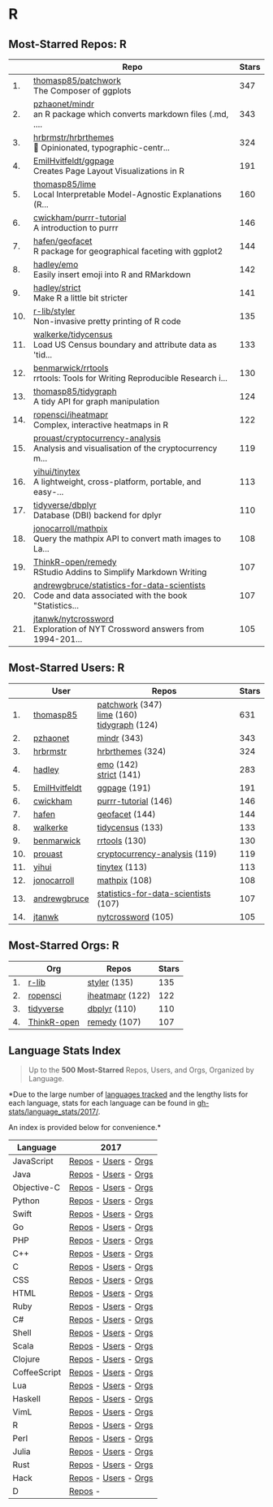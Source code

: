 # R

## Most-Starred Repos: R

| | Repo | Stars |
|---|---|---|
| 1. | [thomasp85/patchwork](https://github.com/thomasp85/patchwork) <br/>The Composer of ggplots | 347 |
| 2. | [pzhaonet/mindr](https://github.com/pzhaonet/mindr) <br/>an R package which converts markdown files (.md, .... | 343 |
| 3. | [hrbrmstr/hrbrthemes](https://github.com/hrbrmstr/hrbrthemes) <br/>:lock_with_ink_pen: Opinionated, typographic-centr... | 324 |
| 4. | [EmilHvitfeldt/ggpage](https://github.com/EmilHvitfeldt/ggpage) <br/>Creates Page Layout Visualizations in R | 191 |
| 5. | [thomasp85/lime](https://github.com/thomasp85/lime) <br/>Local Interpretable Model-Agnostic Explanations (R... | 160 |
| 6. | [cwickham/purrr-tutorial](https://github.com/cwickham/purrr-tutorial) <br/>A introduction to purrr | 146 |
| 7. | [hafen/geofacet](https://github.com/hafen/geofacet) <br/>R package for geographical faceting with ggplot2 | 144 |
| 8. | [hadley/emo](https://github.com/hadley/emo) <br/>Easily insert emoji into R and RMarkdown | 142 |
| 9. | [hadley/strict](https://github.com/hadley/strict) <br/>Make R a little bit stricter | 141 |
| 10. | [r-lib/styler](https://github.com/r-lib/styler) <br/>Non-invasive pretty printing of R code | 135 |
| 11. | [walkerke/tidycensus](https://github.com/walkerke/tidycensus) <br/>Load US Census boundary and attribute data as 'tid... | 133 |
| 12. | [benmarwick/rrtools](https://github.com/benmarwick/rrtools) <br/>rrtools: Tools for Writing Reproducible Research i... | 130 |
| 13. | [thomasp85/tidygraph](https://github.com/thomasp85/tidygraph) <br/>A tidy API for graph manipulation | 124 |
| 14. | [ropensci/iheatmapr](https://github.com/ropensci/iheatmapr) <br/>Complex, interactive heatmaps in R | 122 |
| 15. | [prouast/cryptocurrency-analysis](https://github.com/prouast/cryptocurrency-analysis) <br/>Analysis and visualisation of the cryptocurrency m... | 119 |
| 16. | [yihui/tinytex](https://github.com/yihui/tinytex) <br/>A lightweight, cross-platform, portable, and easy-... | 113 |
| 17. | [tidyverse/dbplyr](https://github.com/tidyverse/dbplyr) <br/>Database (DBI) backend for dplyr | 110 |
| 18. | [jonocarroll/mathpix](https://github.com/jonocarroll/mathpix) <br/>Query the mathpix API to convert math images to La... | 108 |
| 19. | [ThinkR-open/remedy](https://github.com/ThinkR-open/remedy) <br/>RStudio Addins to Simplify Markdown Writing | 107 |
| 20. | [andrewgbruce/statistics-for-data-scientists](https://github.com/andrewgbruce/statistics-for-data-scientists) <br/>Code and data associated with the book "Statistics... | 107 |
| 21. | [jtanwk/nytcrossword](https://github.com/jtanwk/nytcrossword) <br/>Exploration of NYT Crossword answers from 1994-201... | 105 |

## Most-Starred Users: R

| | User | Repos | Stars |
|---|---|---|---|
| 1. | [thomasp85](https://github.com/thomasp85)  | [patchwork](https://github.com/thomasp85/patchwork)  (347) <br/>[lime](https://github.com/thomasp85/lime)  (160) <br/>[tidygraph](https://github.com/thomasp85/tidygraph)  (124) <br/> | 631 |
| 2. | [pzhaonet](https://github.com/pzhaonet)  | [mindr](https://github.com/pzhaonet/mindr)  (343) <br/> | 343 |
| 3. | [hrbrmstr](https://github.com/hrbrmstr)  | [hrbrthemes](https://github.com/hrbrmstr/hrbrthemes)  (324) <br/> | 324 |
| 4. | [hadley](https://github.com/hadley)  | [emo](https://github.com/hadley/emo)  (142) <br/>[strict](https://github.com/hadley/strict)  (141) <br/> | 283 |
| 5. | [EmilHvitfeldt](https://github.com/EmilHvitfeldt)  | [ggpage](https://github.com/EmilHvitfeldt/ggpage)  (191) <br/> | 191 |
| 6. | [cwickham](https://github.com/cwickham)  | [purrr-tutorial](https://github.com/cwickham/purrr-tutorial)  (146) <br/> | 146 |
| 7. | [hafen](https://github.com/hafen)  | [geofacet](https://github.com/hafen/geofacet)  (144) <br/> | 144 |
| 8. | [walkerke](https://github.com/walkerke)  | [tidycensus](https://github.com/walkerke/tidycensus)  (133) <br/> | 133 |
| 9. | [benmarwick](https://github.com/benmarwick)  | [rrtools](https://github.com/benmarwick/rrtools)  (130) <br/> | 130 |
| 10. | [prouast](https://github.com/prouast)  | [cryptocurrency-analysis](https://github.com/prouast/cryptocurrency-analysis)  (119) <br/> | 119 |
| 11. | [yihui](https://github.com/yihui)  | [tinytex](https://github.com/yihui/tinytex)  (113) <br/> | 113 |
| 12. | [jonocarroll](https://github.com/jonocarroll)  | [mathpix](https://github.com/jonocarroll/mathpix)  (108) <br/> | 108 |
| 13. | [andrewgbruce](https://github.com/andrewgbruce)  | [statistics-for-data-scientists](https://github.com/andrewgbruce/statistics-for-data-scientists)  (107) <br/> | 107 |
| 14. | [jtanwk](https://github.com/jtanwk)  | [nytcrossword](https://github.com/jtanwk/nytcrossword)  (105) <br/> | 105 |

## Most-Starred Orgs: R

| | Org | Repos | Stars |
|---|---|---|---|
| 1. | [r-lib](https://github.com/r-lib)  | [styler](https://github.com/r-lib/styler)  (135) <br/> | 135 |
| 2. | [ropensci](https://github.com/ropensci)  | [iheatmapr](https://github.com/ropensci/iheatmapr)  (122) <br/> | 122 |
| 3. | [tidyverse](https://github.com/tidyverse)  | [dbplyr](https://github.com/tidyverse/dbplyr)  (110) <br/> | 110 |
| 4. | [ThinkR-open](https://github.com/ThinkR-open)  | [remedy](https://github.com/ThinkR-open/remedy)  (107) <br/> | 107 |

## Language Stats Index


>Up to the **500 Most-Starred** Repos, Users, and Orgs, Organized by Language.

*Due to the large number of [languages tracked](#which-languages-are-tracked) and the lengthy lists for each language, stats for each language can be found in [gh-stats/language_stats/2017/](https://github.com/donnemartin/gh-stats/tree/master/language_stats/2017).

An index is provided below for convenience.*


| Language | 2017 |
|---|---|
| JavaScript | [Repos](https://github.com/donnemartin/gh-stats/blob/master/language_stats/2017/javascript.md#most-starred-repos-javascript) - [Users](https://github.com/donnemartin/gh-stats/blob/master/language_stats/2017/javascript.md#most-starred-users-javascript) - [Orgs](https://github.com/donnemartin/gh-stats/blob/master/language_stats/2017/javascript.md#most-starred-orgs-javascript) |
| Java | [Repos](https://github.com/donnemartin/gh-stats/blob/master/language_stats/2017/java.md#most-starred-repos-java) - [Users](https://github.com/donnemartin/gh-stats/blob/master/language_stats/2017/java.md#most-starred-users-java) - [Orgs](https://github.com/donnemartin/gh-stats/blob/master/language_stats/2017/java.md#most-starred-orgs-java) |
| Objective-C | [Repos](https://github.com/donnemartin/gh-stats/blob/master/language_stats/2017/objective-c.md#most-starred-repos-objective-c) - [Users](https://github.com/donnemartin/gh-stats/blob/master/language_stats/2017/objective-c.md#most-starred-users-objective-c) - [Orgs](https://github.com/donnemartin/gh-stats/blob/master/language_stats/2017/objective-c.md#most-starred-orgs-objective-c) |
| Python | [Repos](https://github.com/donnemartin/gh-stats/blob/master/language_stats/2017/python.md#most-starred-repos-python) - [Users](https://github.com/donnemartin/gh-stats/blob/master/language_stats/2017/python.md#most-starred-users-python) - [Orgs](https://github.com/donnemartin/gh-stats/blob/master/language_stats/2017/python.md#most-starred-orgs-python) |
| Swift | [Repos](https://github.com/donnemartin/gh-stats/blob/master/language_stats/2017/swift.md#most-starred-repos-swift) - [Users](https://github.com/donnemartin/gh-stats/blob/master/language_stats/2017/swift.md#most-starred-users-swift) - [Orgs](https://github.com/donnemartin/gh-stats/blob/master/language_stats/2017/swift.md#most-starred-orgs-swift) |
| Go | [Repos](https://github.com/donnemartin/gh-stats/blob/master/language_stats/2017/go.md#most-starred-repos-go) - [Users](https://github.com/donnemartin/gh-stats/blob/master/language_stats/2017/go.md#most-starred-users-go) - [Orgs](https://github.com/donnemartin/gh-stats/blob/master/language_stats/2017/go.md#most-starred-orgs-go) |
| PHP | [Repos](https://github.com/donnemartin/gh-stats/blob/master/language_stats/2017/php.md#most-starred-repos-php) - [Users](https://github.com/donnemartin/gh-stats/blob/master/language_stats/2017/php.md#most-starred-users-php) - [Orgs](https://github.com/donnemartin/gh-stats/blob/master/language_stats/2017/php.md#most-starred-orgs-php) |
| C++ | [Repos](https://github.com/donnemartin/gh-stats/blob/master/language_stats/2017/c++.md#most-starred-repos-c++) - [Users](https://github.com/donnemartin/gh-stats/blob/master/language_stats/2017/c++.md#most-starred-users-c++) - [Orgs](https://github.com/donnemartin/gh-stats/blob/master/language_stats/2017/c++.md#most-starred-orgs-c++) |
| C | [Repos](https://github.com/donnemartin/gh-stats/blob/master/language_stats/2017/c.md#most-starred-repos-c) - [Users](https://github.com/donnemartin/gh-stats/blob/master/language_stats/2017/c.md#most-starred-users-c) - [Orgs](https://github.com/donnemartin/gh-stats/blob/master/language_stats/2017/c.md#most-starred-orgs-c) |
| CSS | [Repos](https://github.com/donnemartin/gh-stats/blob/master/language_stats/2017/css.md#most-starred-repos-css) - [Users](https://github.com/donnemartin/gh-stats/blob/master/language_stats/2017/css.md#most-starred-users-css) - [Orgs](https://github.com/donnemartin/gh-stats/blob/master/language_stats/2017/css.md#most-starred-orgs-css) |
| HTML | [Repos](https://github.com/donnemartin/gh-stats/blob/master/language_stats/2017/html.md#most-starred-repos-html) - [Users](https://github.com/donnemartin/gh-stats/blob/master/language_stats/2017/html.md#most-starred-users-html) - [Orgs](https://github.com/donnemartin/gh-stats/blob/master/language_stats/2017/html.md#most-starred-orgs-html) |
| Ruby | [Repos](https://github.com/donnemartin/gh-stats/blob/master/language_stats/2017/ruby.md#most-starred-repos-ruby) - [Users](https://github.com/donnemartin/gh-stats/blob/master/language_stats/2017/ruby.md#most-starred-users-ruby) - [Orgs](https://github.com/donnemartin/gh-stats/blob/master/language_stats/2017/ruby.md#most-starred-orgs-ruby) |
| C# | [Repos](https://github.com/donnemartin/gh-stats/blob/master/language_stats/2017/c#.md#most-starred-repos-c#) - [Users](https://github.com/donnemartin/gh-stats/blob/master/language_stats/2017/c#.md#most-starred-users-c#) - [Orgs](https://github.com/donnemartin/gh-stats/blob/master/language_stats/2017/c#.md#most-starred-orgs-c#) |
| Shell | [Repos](https://github.com/donnemartin/gh-stats/blob/master/language_stats/2017/shell.md#most-starred-repos-shell) - [Users](https://github.com/donnemartin/gh-stats/blob/master/language_stats/2017/shell.md#most-starred-users-shell) - [Orgs](https://github.com/donnemartin/gh-stats/blob/master/language_stats/2017/shell.md#most-starred-orgs-shell) |
| Scala | [Repos](https://github.com/donnemartin/gh-stats/blob/master/language_stats/2017/scala.md#most-starred-repos-scala) - [Users](https://github.com/donnemartin/gh-stats/blob/master/language_stats/2017/scala.md#most-starred-users-scala) - [Orgs](https://github.com/donnemartin/gh-stats/blob/master/language_stats/2017/scala.md#most-starred-orgs-scala) |
| Clojure | [Repos](https://github.com/donnemartin/gh-stats/blob/master/language_stats/2017/clojure.md#most-starred-repos-clojure) - [Users](https://github.com/donnemartin/gh-stats/blob/master/language_stats/2017/clojure.md#most-starred-users-clojure) - [Orgs](https://github.com/donnemartin/gh-stats/blob/master/language_stats/2017/clojure.md#most-starred-orgs-clojure) |
| CoffeeScript | [Repos](https://github.com/donnemartin/gh-stats/blob/master/language_stats/2017/coffeescript.md#most-starred-repos-coffeescript) - [Users](https://github.com/donnemartin/gh-stats/blob/master/language_stats/2017/coffeescript.md#most-starred-users-coffeescript) - [Orgs](https://github.com/donnemartin/gh-stats/blob/master/language_stats/2017/coffeescript.md#most-starred-orgs-coffeescript) |
| Lua | [Repos](https://github.com/donnemartin/gh-stats/blob/master/language_stats/2017/lua.md#most-starred-repos-lua) - [Users](https://github.com/donnemartin/gh-stats/blob/master/language_stats/2017/lua.md#most-starred-users-lua) - [Orgs](https://github.com/donnemartin/gh-stats/blob/master/language_stats/2017/lua.md#most-starred-orgs-lua) |
| Haskell | [Repos](https://github.com/donnemartin/gh-stats/blob/master/language_stats/2017/haskell.md#most-starred-repos-haskell) - [Users](https://github.com/donnemartin/gh-stats/blob/master/language_stats/2017/haskell.md#most-starred-users-haskell) - [Orgs](https://github.com/donnemartin/gh-stats/blob/master/language_stats/2017/haskell.md#most-starred-orgs-haskell) |
| VimL | [Repos](https://github.com/donnemartin/gh-stats/blob/master/language_stats/2017/viml.md#most-starred-repos-viml) - [Users](https://github.com/donnemartin/gh-stats/blob/master/language_stats/2017/viml.md#most-starred-users-viml) - [Orgs](https://github.com/donnemartin/gh-stats/blob/master/language_stats/2017/viml.md#most-starred-orgs-viml) |
| R | [Repos](https://github.com/donnemartin/gh-stats/blob/master/language_stats/2017/r.md#most-starred-repos-r) - [Users](https://github.com/donnemartin/gh-stats/blob/master/language_stats/2017/r.md#most-starred-users-r) - [Orgs](https://github.com/donnemartin/gh-stats/blob/master/language_stats/2017/r.md#most-starred-orgs-r) |
| Perl | [Repos](https://github.com/donnemartin/gh-stats/blob/master/language_stats/2017/perl.md#most-starred-repos-perl) - [Users](https://github.com/donnemartin/gh-stats/blob/master/language_stats/2017/perl.md#most-starred-users-perl) - [Orgs](https://github.com/donnemartin/gh-stats/blob/master/language_stats/2017/perl.md#most-starred-orgs-perl) |
| Julia | [Repos](https://github.com/donnemartin/gh-stats/blob/master/language_stats/2017/julia.md#most-starred-repos-julia) - [Users](https://github.com/donnemartin/gh-stats/blob/master/language_stats/2017/julia.md#most-starred-users-julia) - [Orgs](https://github.com/donnemartin/gh-stats/blob/master/language_stats/2017/julia.md#most-starred-orgs-julia) |
| Rust | [Repos](https://github.com/donnemartin/gh-stats/blob/master/language_stats/2017/rust.md#most-starred-repos-rust) - [Users](https://github.com/donnemartin/gh-stats/blob/master/language_stats/2017/rust.md#most-starred-users-rust) - [Orgs](https://github.com/donnemartin/gh-stats/blob/master/language_stats/2017/rust.md#most-starred-orgs-rust) |
| Hack | [Repos](https://github.com/donnemartin/gh-stats/blob/master/language_stats/2017/hack.md#most-starred-repos-hack) - [Users](https://github.com/donnemartin/gh-stats/blob/master/language_stats/2017/hack.md#most-starred-users-hack) - [Orgs](https://github.com/donnemartin/gh-stats/blob/master/language_stats/2017/hack.md#most-starred-orgs-hack) |
| D | [Repos](https://github.com/donnemartin/gh-stats/blob/master/language_stats/2017/d.md#most-starred-repos-d) - 